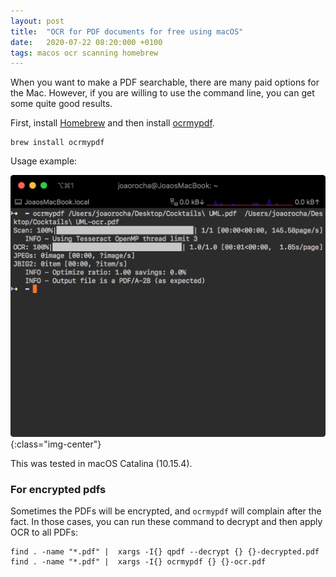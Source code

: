 ```yaml
---
layout: post
title:  "OCR for PDF documents for free using macOS"
date:   2020-07-22 08:20:000 +0100
tags: macos ocr scanning homebrew
---
```


When you want to make a PDF searchable, there are many paid options for the Mac. However, if you are willing to use the command line, you can get some quite good results.

First, install [Homebrew](https://brew.sh) and then install [ocrmypdf](https://github.com/jbarlow83/OCRmyPDF). 

```shell
brew install ocrmypdf
```


Usage example:

![Usage example for ocrmypdf](/assets/images/post-images/2020-03-31-free-ocr-in-mac/ocrmypdf-usage.png){:class="img-center"}

This was tested in macOS Catalina (10.15.4).


### For encrypted pdfs

Sometimes the PDFs will be encrypted, and `ocrmypdf` will complain after the fact. In those cases, you can run these command to decrypt and then apply OCR to all PDFs:

```shell
find . -name "*.pdf" |  xargs -I{} qpdf --decrypt {} {}-decrypted.pdf
find . -name "*.pdf" |  xargs -I{} ocrmypdf {} {}-ocr.pdf
````



